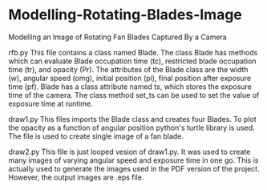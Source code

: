 # Modelling-Rotating-Blades-Image
Modelling an Image of Rotating Fan Blades Captured By a Camera

rfb.py
This file contains a class named Blade. The class Blade has methods which can evaluate Blade occupation time (tc), restricted blade occupation time (tr), and opacity (Pr). The attributes of the Blade class are the width (w), angular speed (omg), initial position (pi), final position after exposure time (pf). Blade has a class attribute named ts, which stores the exposure time of the camera. The class method set_ts can be used to set the value of exposure time at runtime. 

draw1.py
This files imports the Blade class and creates four Blades. To plot the opacity as a function of angular position python's turtle library is used. The file is used to create single image of a fan blade. 

draw2.py
This file is just looped vesion of draw1.py. It was used to create many images of varying angular speed and exposure time in one go. This is actually used to generate the images used in the PDF version of the project. However, the output images are .eps file.

